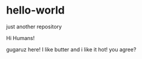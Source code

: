 # hello-world
just another repository

Hi Humans!

gugaruz here! I like butter and i like it hot! you agree?
